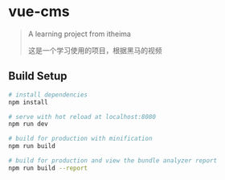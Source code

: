 # vue-cms

> A learning project from itheima
>
> 这是一个学习使用的项目，根据黑马的视频

## Build Setup

``` bash
# install dependencies
npm install

# serve with hot reload at localhost:8080
npm run dev

# build for production with minification
npm run build

# build for production and view the bundle analyzer report
npm run build --report
```